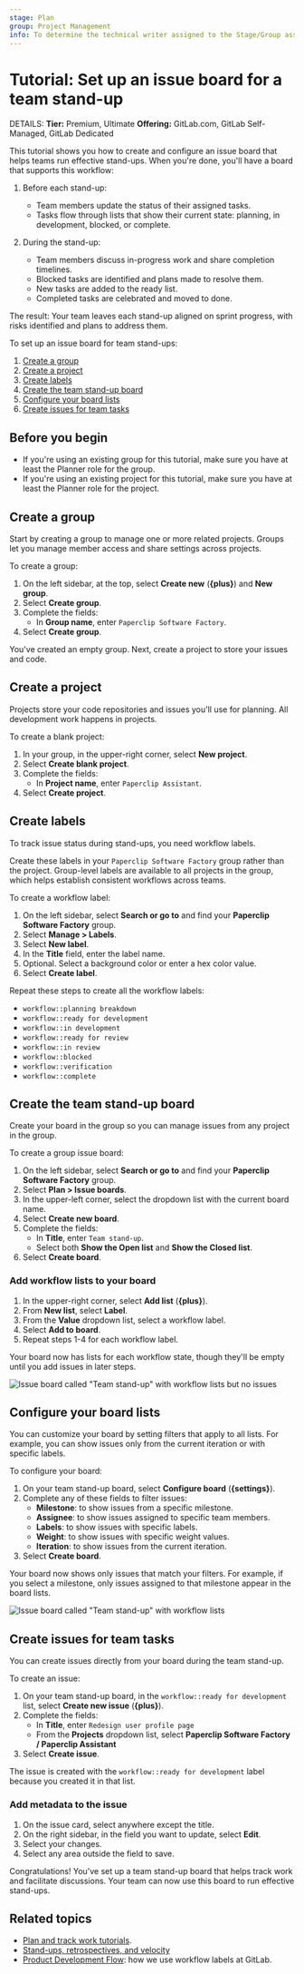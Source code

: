 ```yaml
---
stage: Plan
group: Project Management
info: To determine the technical writer assigned to the Stage/Group associated with this page, see https://handbook.gitlab.com/handbook/product/ux/technical-writing/#assignments
---
```


# Tutorial: Set up an issue board for a team stand-up

DETAILS:
**Tier:** Premium, Ultimate
**Offering:** GitLab.com, GitLab Self-Managed, GitLab Dedicated

<!-- vale gitlab_base.FutureTense = NO -->

This tutorial shows you how to create and configure an issue board that helps teams run effective stand-ups.
When you're done, you'll have a board that supports this workflow:

1. Before each stand-up:

   - Team members update the status of their assigned tasks.
   - Tasks flow through lists that show their current state: planning, in development, blocked, or complete.

1. During the stand-up:

   - Team members discuss in-progress work and share completion timelines.
   - Blocked tasks are identified and plans made to resolve them.
   - New tasks are added to the ready list.
   - Completed tasks are celebrated and moved to done.

The result: Your team leaves each stand-up aligned on sprint progress, with risks identified and plans to address them.

To set up an issue board for team stand-ups:

1. [Create a group](#create-a-group)
1. [Create a project](#create-a-project)
1. [Create labels](#create-labels)
1. [Create the team stand-up board](#create-the-team-stand-up-board)
1. [Configure your board lists](#configure-your-board-lists)
1. [Create issues for team tasks](#create-issues-for-team-tasks)

## Before you begin

- If you're using an existing group for this tutorial, make sure you have at least the Planner role for the group.
- If you're using an existing project for this tutorial, make sure you have at least the Planner role for the project.

## Create a group

Start by creating a group to manage one or more related projects.
Groups let you manage member access and share settings across projects.

To create a group:

1. On the left sidebar, at the top, select **Create new** (**{plus}**) and **New group**.
1. Select **Create group**.
1. Complete the fields:
   - In **Group name**, enter `Paperclip Software Factory`.
1. Select **Create group**.

You've created an empty group.
Next, create a project to store your issues and code.

## Create a project

Projects store your code repositories and issues you'll use for planning.
All development work happens in projects.

To create a blank project:

1. In your group, in the upper-right corner, select **New project**.
1. Select **Create blank project**.
1. Complete the fields:
   - In **Project name**, enter `Paperclip Assistant`.
1. Select **Create project**.

## Create labels

To track issue status during stand-ups, you need workflow labels.

Create these labels in your `Paperclip Software Factory` group rather than the project.
Group-level labels are available to all projects in the group, which helps establish consistent
workflows across teams.

To create a workflow label:

1. On the left sidebar, select **Search or go to** and find your **Paperclip Software Factory** group.
1. Select **Manage > Labels**.
1. Select **New label**.
1. In the **Title** field, enter the label name.
1. Optional. Select a background color or enter a hex color value.
1. Select **Create label**.

Repeat these steps to create all the workflow labels:

- `workflow::planning breakdown`
- `workflow::ready for development`
- `workflow::in development`
- `workflow::ready for review`
- `workflow::in review`
- `workflow::blocked`
- `workflow::verification`
- `workflow::complete`

## Create the team stand-up board

Create your board in the group so you can manage issues from any project in the group.

To create a group issue board:

1. On the left sidebar, select **Search or go to** and find your **Paperclip Software Factory** group.
1. Select **Plan > Issue boards**.
1. In the upper-left corner, select the dropdown list with the current board name.
1. Select **Create new board**.
1. Complete the fields:
   - In **Title**, enter `Team stand-up`.
   - Select both **Show the Open list** and **Show the Closed list**.
1. Select **Create board**.

### Add workflow lists to your board

1. In the upper-right corner, select **Add list** (**{plus}**).
1. From **New list**, select **Label**.
1. From the **Value** dropdown list, select a workflow label.
1. Select **Add to board**.
1. Repeat steps 1-4 for each workflow label.

Your board now has lists for each workflow state, though they'll be empty until you add issues in later steps.

![Issue board called "Team stand-up" with workflow lists but no issues](img/team_standup_board_with_workflow_lists_v17_8.png)

## Configure your board lists

You can customize your board by setting filters that apply to all lists.
For example, you can show issues only from the current iteration or with specific labels.

To configure your board:

1. On your team stand-up board, select **Configure board** (**{settings}**).
1. Complete any of these fields to filter issues:
   - **Milestone**: to show issues from a specific milestone.
   - **Assignee**: to show issues assigned to specific team members.
   - **Labels**: to show issues with specific labels.
   - **Weight**: to show issues with specific weight values.
   - **Iteration**: to show issues from the current iteration.
1. Select **Create board**.

Your board now shows only issues that match your filters.
For example, if you select a milestone, only issues assigned to that milestone appear in the board lists.

![Issue board called "Team stand-up" with workflow lists](img/team_standup_board_with_workflow_lists_v17_8.png)

## Create issues for team tasks

You can create issues directly from your board during the team stand-up.

To create an issue:

1. On your team stand-up board, in the `workflow::ready for development` list, select **Create new issue** (**{plus}**).
1. Complete the fields:
   - In **Title**, enter `Redesign user profile page`
   - From the **Projects** dropdown list, select **Paperclip Software Factory / Paperclip Assistant**
1. Select **Create issue**.

The issue is created with the `workflow::ready for development` label because you created it in that list.

### Add metadata to the issue

1. On the issue card, select anywhere except the title.
1. On the right sidebar, in the field you want to update, select **Edit**.
1. Select your changes.
1. Select any area outside the field to save.

Congratulations!
You've set up a team stand-up board that helps track work and facilitate discussions.
Your team can now use this board to run effective stand-ups.

## Related topics

- [Plan and track work tutorials](../plan_and_track.md).
- [Stand-ups, retrospectives, and velocity](../scrum_events/standups_retrospectives_velocity.md)
- [Product Development Flow](https://handbook.gitlab.com/handbook/product-development-flow/): how we use workflow labels at GitLab.
